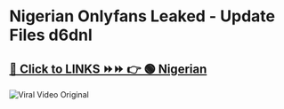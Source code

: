
 # Nigerian Onlyfans Leaked - Update Files d6dnl

## <h2><a href="https://clipsfans.com/Nigerian&ref=git">🔗 Click to LINKS ⏩⏩ 👉 🟢 Nigerian </a></h2>

<a href="https://clipsfans.com/Nigerian&ref=git" rel="nofollow" data-target="animated-image.originalLink"><img src="https://i.ibb.co.com/xMMVF88/686577567.gif" alt="Viral Video Original" style="max-width: 100%; display: inline-block;" data-target="animated-image.originalImage"></a>

